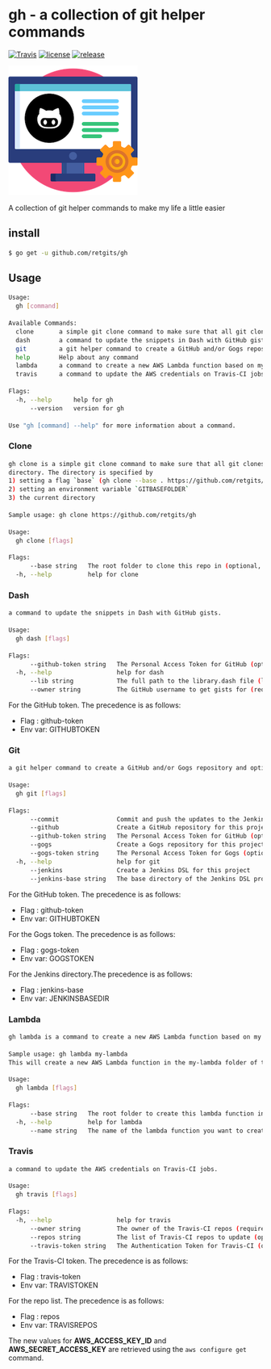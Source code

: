 # gh - a collection of git helper commands

[![Travis](https://img.shields.io/travis/retgits/gh.svg?style=flat-square)](https://travis-ci.org/retgits/gh)
[![license](https://img.shields.io/github/license/retgits/gh.svg?style=flat-square)](https://github.com/retgits/gh/blob/master/LICENSE)
[![release](https://img.shields.io/github/release/retgits/gh.svg?style=flat-square)](https://github.com/retgits/gh/releases)

![gh](./gh.png)

A collection of git helper commands to make my life a little easier

## install

```bash
$ go get -u github.com/retgits/gh
```

## Usage

```bash
Usage:
  gh [command]

Available Commands:
  clone       a simple git clone command to make sure that all git clones end up in a specified directory.
  dash        a command to update the snippets in Dash with GitHub gists.
  git         a git helper command to create a GitHub and/or Gogs repository and optionally a Jenkins job as well.
  help        Help about any command
  lambda      a command to create a new AWS Lambda function based on my personal templates in the current folder.
  travis      a command to update the AWS credentials on Travis-CI jobs.

Flags:
  -h, --help      help for gh
      --version   version for gh

Use "gh [command] --help" for more information about a command.
```

### Clone

```bash
gh clone is a simple git clone command to make sure that all git clones end up in a specified
directory. The directory is specified by
1) setting a flag `base` (gh clone --base . https://github.com/retgits/gh)
2) setting an environment variable `GITBASEFOLDER`
3) the current directory

Sample usage: gh clone https://github.com/retgits/gh

Usage:
  gh clone [flags]

Flags:
      --base string   The root folder to clone this repo in (optional, unless $GITBASEFOLDER is set)
  -h, --help          help for clone
```

### Dash

```bash
a command to update the snippets in Dash with GitHub gists.

Usage:
  gh dash [flags]

Flags:
      --github-token string   The Personal Access Token for GitHub (optional)
  -h, --help                  help for dash
      --lib string            The full path to the library.dash file (like /Users/username/Library/Application Support/Dash/library.dash)
      --owner string          The GitHub username to get gists for (required)
```

For the GitHub token. The precedence is as follows:

* Flag   : github-token
* Env var: GITHUBTOKEN

### Git

```bash
a git helper command to create a GitHub and/or Gogs repository and optionally a Jenkins job as well.

Usage:
  gh git [flags]

Flags:
      --commit                Commit and push the updates to the Jenkins DSL project
      --github                Create a GitHub repository for this project
      --github-token string   The Personal Access Token for GitHub (optional)
      --gogs                  Create a Gogs repository for this project
      --gogs-token string     The Personal Access Token for Gogs (optional)
  -h, --help                  help for git
      --jenkins               Create a Jenkins DSL for this project
      --jenkins-base string   The base directory of the Jenkins DSL project (optional)
```

For the GitHub token. The precedence is as follows:

* Flag   : github-token
* Env var: GITHUBTOKEN

For the Gogs token. The precedence is as follows:

* Flag   : gogs-token
* Env var: GOGSTOKEN

For the Jenkins directory.The precedence is as follows:

* Flag   : jenkins-base
* Env var: JENKINSBASEDIR

### Lambda

```bash
gh lambda is a command to create a new AWS Lambda function based on my personal templates in the current folder

Sample usage: gh lambda my-lambda
This will create a new AWS Lambda function in the my-lambda folder of this directory

Usage:
  gh lambda [flags]

Flags:
      --base string   The root folder to create this lambda function in (optional, will default to current folder)
  -h, --help          help for lambda
      --name string   The name of the lambda function you want to create (required)
```

### Travis

```bash
a command to update the AWS credentials on Travis-CI jobs.

Usage:
  gh travis [flags]

Flags:
  -h, --help                  help for travis
      --owner string          The owner of the Travis-CI repos (required)
      --repos string          The list of Travis-CI repos to update (optional, must be a comma separated list)
      --travis-token string   The Authentication Token for Travis-CI (optional)
```

For the Travis-CI token. The precedence is as follows:

* Flag   : travis-token
* Env var: TRAVISTOKEN

For the repo list. The precedence is as follows:

* Flag   : repos
* Env var: TRAVISREPOS

The new values for **AWS_ACCESS_KEY_ID** and **AWS_SECRET_ACCESS_KEY** are retrieved using the `aws configure get` command.